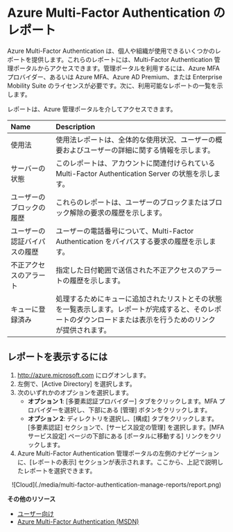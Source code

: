 <properties 
	pageTitle="Azure Multi-Factor Authentication レポート"
	description="ここでは、Azure Multi-Factor Authentication 機能のレポートを使用する方法について説明します。"
	services="multi-factor-authentication"
	documentationCenter=""
	authors="kgremban"
	manager="femila"
	editor="curtand"/>

<tags
	ms.service="multi-factor-authentication"
	ms.workload="identity"
	ms.tgt_pltfrm="na"
	ms.devlang="na"
	ms.topic="article"
	ms.date="08/04/2016"
	ms.author="kgremban"/>

# Azure Multi-Factor Authentication のレポート

Azure Multi-Factor Authentication は、個人や組織が使用できるいくつかのレポートを提供します。これらのレポートには、Multi-Factor Authentication 管理ポータルからアクセスできます。管理ポータルを利用するには、Azure MFA プロバイダー、あるいは Azure MFA、Azure AD Premium、または Enterprise Mobility Suite のライセンスが必要です。次に、利用可能なレポートの一覧を示します。

レポートは、Azure 管理ポータルを介してアクセスできます。

Name| Description
:------------- | :------------- |
使用法 | 使用法レポートは、全体的な使用状況、ユーザーの概要およびユーザーの詳細に関する情報を示します。
サーバーの状態|このレポートは、アカウントに関連付けられている Multi-Factor Authentication Server の状態を示します。
ユーザーのブロックの履歴|これらのレポートは、ユーザーのブロックまたはブロック解除の要求の履歴を示します。
ユーザーの認証バイパスの履歴|ユーザーの電話番号について、Multi-Factor Authentication をバイパスする要求の履歴を示します。
不正アクセスのアラート|指定した日付範囲で送信された不正アクセスのアラートの履歴を示します。
キューに登録済み|処理するためにキューに追加されたリストとその状態を一覧表示します。レポートが完成すると、そのレポートのダウンロードまたは表示を行うためのリンクが提供されます。

## レポートを表示するには

1.	http://azure.microsoft.com にログオンします。
2.	左側で、[Active Directory] を選択します。
3.	次のいずれかのオプションを選択します。
	- **オプション 1**: [多要素認証プロバイダー] タブをクリックします。MFA プロバイダーを選択し、下部にある [管理] ボタンをクリックします。
	- **オプション 2**: ディレクトリを選択し、[構成] タブをクリックします。[多要素認証] セクションで、[サービス設定の管理] を選択します。[MFA サービス設定] ページの下部にある [ポータルに移動する] リンクをクリックします。
4.	Azure Multi-Factor Authentication 管理ポータルの左側のナビゲーションに、[レポートの表示] セクションが表示されます。ここから、上記で説明したレポートを選択できます。

<center>![Cloud](./media/multi-factor-authentication-manage-reports/report.png)</center>


**その他のリソース**

* [ユーザー向け](multi-factor-authentication-end-user.md)
* [Azure Multi-Factor Authentication (MSDN)](https://msdn.microsoft.com/library/azure/dn249471.aspx)

<!---HONumber=AcomDC_0921_2016-->